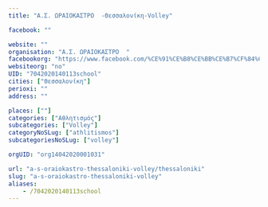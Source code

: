 ```yaml
---
title: "Α.Σ. ΩΡΑΙΟΚΑΣΤΡΟ  -Θεσσαλονίκη-Volley"

facebook: ""

website: ""
organisation: "Α.Σ. ΩΡΑΙΟΚΑΣΤΡΟ  "
facebookorg: "https://www.facebook.com/%CE%91%CE%B8%CE%BB%CE%B7%CF%84%CE%B9%CE%BA%CF%8C%CF%82-%CE%A3%CF%8D%CE%BB%CE%BB%CE%BF%CE%B3%CE%BF%CF%82-%CE%A9%CF%81%CE%B1%CE%B9%CF%8C%CE%BA%CE%B1%CF%83%CF%84%CF%81%CE%BF-234043290603906/"
websiteorg: "no"
UID: "7042020140113school"
cities: ["Θεσσαλονίκη"]
perioxi: ""
address: ""

places: [""]
categories: ["Αθλητισμός"]
subcategories: ["Volley"]
categoryNoSLug: ["athlitismos"]
subcategoriesNoSLug: ["volley"]

orgUID: "org14042020001031"

url: "a-s-oraiokastro-thessaloniki-volley/thessaloniki"
slug: "a-s-oraiokastro-thessaloniki-volley"
aliases:
    - /7042020140113school
---
```





